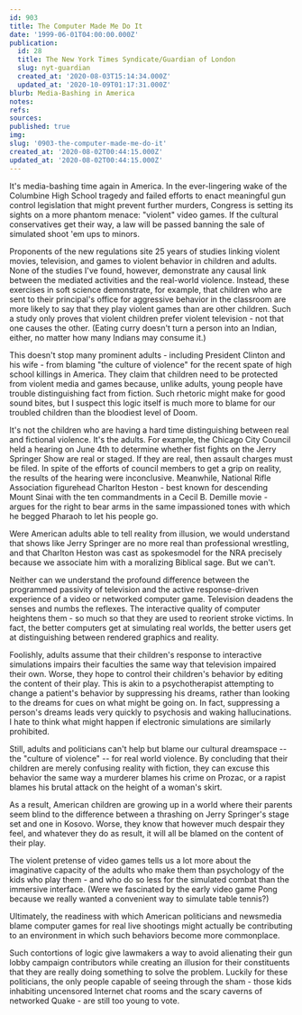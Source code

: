 ```yaml
---
id: 903
title: The Computer Made Me Do It
date: '1999-06-01T04:00:00.000Z'
publication:
  id: 28
  title: The New York Times Syndicate/Guardian of London
  slug: nyt-guardian
  created_at: '2020-08-03T15:14:34.000Z'
  updated_at: '2020-10-09T01:17:31.000Z'
blurb: Media-Bashing in America
notes: 
refs: 
sources: 
published: true
img: 
slug: '0903-the-computer-made-me-do-it'
created_at: '2020-08-02T00:44:15.000Z'
updated_at: '2020-08-02T00:44:15.000Z'
---
```

It's media-bashing time again in America. In the ever-lingering wake of the Columbine High School tragedy and failed efforts to enact meaningful gun control legislation that might prevent further murders, Congress is setting its sights on a more phantom menace: "violent" video games. If the cultural conservatives get their way, a law will be passed banning the sale of simulated shoot 'em ups to minors.

Proponents of the new regulations site 25 years of studies linking violent movies, television, and games to violent behavior in children and adults. None of the studies I've found, however, demonstrate any causal link between the mediated activities and the real-world violence. Instead, these exercises in soft science demonstrate, for example, that children who are sent to their principal's office for aggressive behavior in the classroom are more likely to say that they play violent games than are other children. Such a study only proves that violent children prefer violent television - not that one causes the other. (Eating curry doesn't turn a person into an Indian, either, no matter how many Indians may consume it.)

This doesn't stop many prominent adults - including President Clinton and his wife - from blaming "the culture of violence" for the recent spate of high school killings in America. They claim that children need to be protected from violent media and games because, unlike adults, young people have trouble distinguishing fact from fiction. Such rhetoric might make for good sound bites, but I suspect this logic itself is much more to blame for our troubled children than the bloodiest level of Doom.

It's not the children who are having a hard time distinguishing between real and fictional violence. It's the adults. For example, the Chicago City Council held a hearing on June 4th to determine whether fist fights on the Jerry Springer Show are real or staged. If they are real, then assault charges must be filed. In spite of the efforts of council members to get a grip on reality, the results of the hearing were inconclusive. Meanwhile, National Rifle Association figurehead Charlton Heston - best known for descending Mount Sinai with the ten commandments in a Cecil B. Demille movie - argues for the right to bear arms in the same impassioned tones with which he begged Pharaoh to let his people go.

Were American adults able to tell reality from illusion, we would understand that shows like Jerry Springer are no more real than professional wrestling, and that Charlton Heston was cast as spokesmodel for the NRA precisely because we associate him with a moralizing Biblical sage. But we can't.

Neither can we understand the profound difference between the programmed passivity of television and the active response-driven experience of a video or networked computer game. Television deadens the senses and numbs the reflexes. The interactive quality of computer heightens them - so much so that they are used to reorient stroke victims. In fact, the better computers get at simulating real worlds, the better users get at distinguishing between rendered graphics and reality.

Foolishly, adults assume that their children's response to interactive simulations impairs their faculties the same way that television impaired their own. Worse, they hope to control their children's behavior by editing the content of their play. This is akin to a psychotherapist attempting to change a patient's behavior by suppressing his dreams, rather than looking to the dreams for cues on what might be going on. In fact, suppressing a person's dreams leads very quickly to psychosis and waking hallucinations. I hate to think what might happen if electronic simulations are similarly prohibited.

Still, adults and politicians can't help but blame our cultural dreamspace -- the "culture of violence" -- for real world violence. By concluding that their children are merely confusing reality with fiction, they can excuse this behavior the same way a murderer blames his crime on Prozac, or a rapist blames his brutal attack on the height of a woman's skirt.

As a result, American children are growing up in a world where their parents seem blind to the difference between a thrashing on Jerry Springer's stage set and one in Kosovo. Worse, they know that however much despair they feel, and whatever they do as result, it will all be blamed on the content of their play.

The violent pretense of video games tells us a lot more about the imaginative capacity of the adults who make them than psychology of the kids who play them - and who do so less for the simulated combat than the immersive interface. (Were we fascinated by the early video game Pong because we really wanted a convenient way to simulate table tennis?)

Ultimately, the readiness with which American politicians and newsmedia blame computer games for real live shootings might actually be contributing to an environment in which such behaviors become more commonplace.

Such contortions of logic give lawmakers a way to avoid alienating their gun lobby campaign contributors while creating an illusion for their constituents that they are really doing something to solve the problem. Luckily for these politicians, the only people capable of seeing through the sham - those kids inhabiting uncensored Internet chat rooms and the scary caverns of networked Quake - are still too young to vote.
